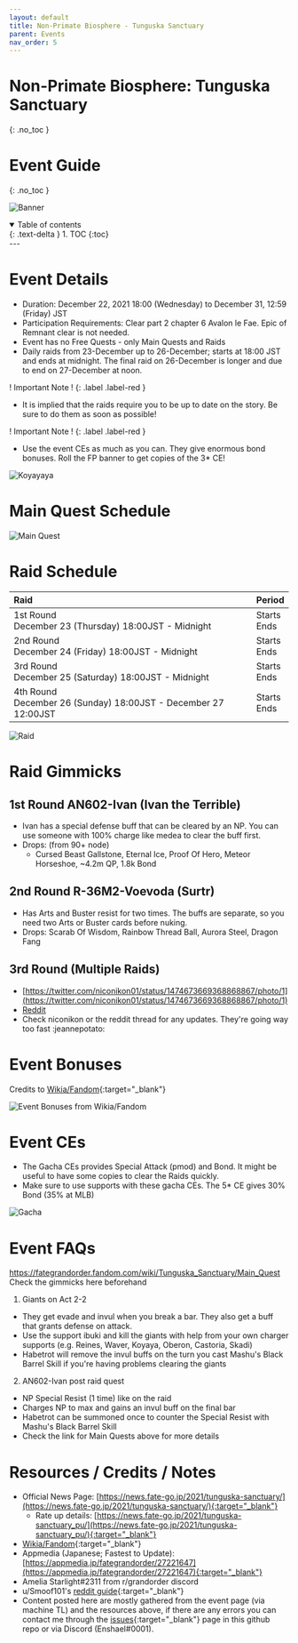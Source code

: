 ```yaml
---
layout: default
title: Non-Primate Biosphere - Tunguska Sanctuary
parent: Events
nav_order: 5
---
```


# Non-Primate Biosphere: Tunguska Sanctuary
{: .no_toc }
# Event Guide
{: .no_toc }

![Banner](https://news.fate-go.jp/wp-content/uploads/2021/tunguska-sanctuary_full_awsed/top_banner.png)

<details open markdown="block">
  <summary>
    Table of contents
  </summary>
  {: .text-delta }
1. TOC
{:toc}
</details>
---

# Event Details
- Duration: December 22, 2021 18:00 (Wednesday) to December 31, 12:59 (Friday) JST
- Participation Requirements: Clear part 2 chapter 6 Avalon le Fae. Epic of Remnant clear is not needed.
- Event has no Free Quests - only Main Quests and Raids
- Daily raids from 23-December up to 26-December; starts at 18:00 JST and ends at midnight. The final raid on 26-December is longer and due to end on 27-December at noon.
  
! Important Note !
{: .label .label-red }
- It is implied that the raids require you to be up to date on the story. Be sure to do them as soon as possible!

! Important Note !
{: .label .label-red }
- Use the event CEs as much as you can. They give enormous bond bonuses. Roll the FP banner to get copies of the 3* CE!

![Koyayaya](https://cdn.discordapp.com/emojis/871639197432299530.png?size=96)

# Main Quest Schedule
![Main Quest](https://cdn.discordapp.com/attachments/802752542538203147/922677518933303376/unknown.png)

# Raid Schedule

| Raid | Period |
| :-- | :-- |
| 1st Round<br/>December 23 (Thursday) 18:00JST - Midnight | Starts <span id="timer1"></span><br/>Ends <span id="timer5"></span>|
| 2nd Round<br/>December 24 (Friday) 18:00JST - Midnight  | Starts <span id="timer2"></span><br/>Ends <span id="timer6"></span>|
| 3rd Round<br/>December 25 (Saturday) 18:00JST - Midnight  | Starts <span id="timer3"></span><br/>Ends <span id="timer7"></span>|
| 4th Round<br/>December 26 (Sunday) 18:00JST - December 27 12:00JST  | Starts <span id="timer4"></span><br/>Ends <span id="timer8"></span>|

![Raid](https://cdn.discordapp.com/attachments/802752542538203147/922783749580660766/unknown.png)

# Raid Gimmicks
## 1st Round AN602-Ivan (Ivan the Terrible)
- Ivan has a special defense buff that can be cleared by an NP. You can use someone with 100% charge like medea to clear the buff first.
- Drops: (from 90+ node)
  - Cursed Beast Gallstone, Eternal Ice, Proof Of Hero, Meteor Horseshoe, ~4.2m QP, 1.8k Bond
## 2nd Round R-36M2-Voevoda (Surtr)
- Has Arts and Buster resist for two times. The buffs are separate, so you need two Arts or Buster cards before nuking.
- Drops:
  Scarab Of Wisdom, Rainbow Thread Ball, Aurora Steel, Dragon Fang
## 3rd Round (Multiple Raids)
- [https://twitter.com/niconikon01/status/1474673669368868867/photo/1](https://twitter.com/niconikon01/status/1474673669368868867/photo/1)
- [Reddit](https://www.reddit.com/r/grandorder/comments/rm19td/cosmos_in_the_lostbelt_nonprimate_biosphere/hpwhfdn/)
- Check niconikon or the reddit thread for any updates. They're going way too fast :jeannepotato:

# Event Bonuses
Credits to [Wikia/Fandom](https://fategrandorder.fandom.com/wiki/Tunguska_Sanctuary){:target="_blank"}

![Event Bonuses from Wikia/Fandom](https://media.discordapp.net/attachments/802752542538203147/922675813688680448/unknown.png)

# Event CEs
- The Gacha CEs provides Special Attack (pmod) and Bond. It might be useful to have some copies to clear the Raids quickly.
- Make sure to use supports with these gacha CEs. The 5* CE gives 30% Bond (35% at MLB) 

![Gacha](https://news.fate-go.jp/wp-content/uploads/2021/tunguska-sanctuary_full_awsed/info_howto_02.png)

# Event FAQs
<https://fategrandorder.fandom.com/wiki/Tunguska_Sanctuary/Main_Quest> Check the gimmicks here beforehand

1. Giants on Act 2-2
  - They get evade and invul when you break a bar. They also get a buff that grants defense on attack.
  - Use the support ibuki and kill the giants with help from your own charger supports (e.g. Reines, Waver, Koyaya, Oberon, Castoria, Skadi)
  - Habetrot will remove the invul buffs on the turn you cast Mashu's Black Barrel Skill if you're having problems clearing the giants
2. AN602-Ivan post raid quest
  - NP Special Resist (1 time) like on the raid
  - Charges NP to max and gains an invul buff on the final bar
  - Habetrot can be summoned once to counter the Special Resist with Mashu's Black Barrel Skill
  - Check the link for Main Quests above for more details

# Resources / Credits / Notes

- Official News Page: [https://news.fate-go.jp/2021/tunguska-sanctuary/](https://news.fate-go.jp/2021/tunguska-sanctuary/){:target="_blank"}
    - Rate up details: [https://news.fate-go.jp/2021/tunguska-sanctuary_pu/](https://news.fate-go.jp/2021/tunguska-sanctuary_pu/){:target="_blank"}
- [Wikia/Fandom](https://fategrandorder.fandom.com/wiki/Tunguska_Sanctuary){:target="_blank"}
- Appmedia (Japanese; Fastest to Update): [https://appmedia.jp/fategrandorder/27221647](https://appmedia.jp/fategrandorder/27221647){:target="_blank"}
- Amelia Starlight#2311 from r/grandorder discord
- u/Smoof101's [reddit guide](https://www.reddit.com/r/FGOGuide/comments/rkq55b/addition_tunguska_sanctuary_event_information/){:target="_blank"}
- Content posted here are mostly gathered from the event page (via machine TL) and the resources above, if there are any errors you can contact me through the [issues](https://github.com/enshael/fgo-guides/issues){:target="_blank"} page in this github repo or via Discord (Enshael#0001).

<!--
# Recommended Support List
![Support List]()

# Challenge Quest

- niconikon01 (Recommended Support): [https://twitter.com/niconikon01/](https://twitter.com/niconikon01/){:target="_blank"}
-->

<script>
setInterval(function () {  
  var times = [1640250000, 1640336400, 1640422800, 1640509200, 1640271600,1640358000,1640444400,1640574000];
  
  var now = new Date().getTime() / 1000;
  for(var i=0; i<times.length;i++){
    var futureEvent = times[i] > now;
    var diff = times[i]-now;
    if(!futureEvent) {
      diff = -diff;
    }
    /*https://stackoverflow.com/a/52387803*/
    var d = Math.floor(diff / (60*60*24));
    var h = Math.floor((diff % (60*60*24)) / (60*60));
    var m = Math.floor((diff % (60*60)) / 60);
    var s = Math.floor(diff % 60);
    var dDisplay = d > 0 ? d + (d == 1 ? " day, " : " days, ") : "";
    var hDisplay = h > 0 ? h + (h == 1 ? " hour, " : " hours, ") : "";
    var mDisplay = m > 0 ? m + (m == 1 ? " minute" : " minutes") : "";

    var disp = dDisplay + hDisplay + mDisplay;

    if(futureEvent) {
      disp = "in " + disp + ".";
    } else {
      disp = disp + " ago.";
    }
    document.querySelector("#timer"+(i+1)).textContent = disp;
  }
}, 1000);
</script>